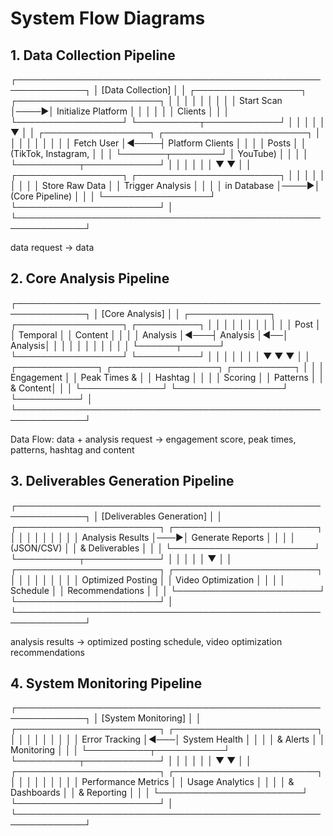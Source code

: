 # System Flow Diagrams

## 1. Data Collection Pipeline
┌─────────────────────────────────────────────────────────────┐
│  [Data Collection]                                          │
│  ┌─────────────────┐     ┌───────────────────────┐          │
│  │                 │     │                       │          │
│  │   Start Scan    │────▶│  Initialize Platform  │         │
│  │                 │     │       Clients         │          │
│  └─────────────────┘     └──────────┬────────────┘          │
│                                    │                        │
│                                    ▼                        │
│  ┌─────────────────┐     ┌───────────────────────┐          │
│  │                 │     │                       │          │
│  │  Fetch User    │◀────┤  Platform Clients     │          │
│  │     Posts      │      │  (TikTok, Instagram,  │          │
│  └───────┬────────┘      │       YouTube)        │          │
│          │               └──────────┬────────────┘          │
│          │                          │                       │
│          ▼                          ▼                       │
│  ┌─────────────────┐     ┌───────────────────────┐          │
│  │                 │     │                       │          │
│  │  Store Raw Data │     │   Trigger Analysis    │          │
│  │   in Database   │────▶│   (Core Pipeline)     │         │
│  └─────────────────┘     └───────────────────────┘          │
└─────────────────────────────────────────────────────────────┘

data request -> data

## 2. Core Analysis Pipeline
┌─────────────────────────────────────────────────────────────┐
│  [Core Analysis]                                            │
│  ┌─────────────┐    ┌─────────────────┐   ┌──────────┐      │
│  │             │    │                 │   │          │      │
│  │   Post      │    │    Temporal     │   │  Content │      │
│  │ Analysis    │◀───┤    Analysis    │◀──│ Analysis│       │
│  │             │    │                 │   │          │      │
│  └──────┬──────┘    └─────────────────┘   └──────────┘      │
│         │                      │                  │         │
│         ▼                      ▼                  ▼         │
│  ┌─────────────┐    ┌─────────────────┐   ┌──────────┐      │
│  │ Engagement  │    │  Peak Times &   │   │ Hashtag  │      │
│  │  Scoring    │    │   Patterns      │   │ & Content│      │
│  └─────────────┘    └─────────────────┘   └──────────┘      │
└─────────────────────────────────────────────────────────────┘

Data Flow:
data + analysis request -> engagement score, peak times, patterns, hashtag and content

## 3. Deliverables Generation Pipeline

┌─────────────────────────────────────────────────────────────┐
│  [Deliverables Generation]                                  │
│  ┌───────────────────────┐    ┌───────────────────────┐     │
│  │                       │    │                       │     │
│  │   Analysis Results    │───▶│   Generate Reports    │    │
│  │   (JSON/CSV)          │    │   & Deliverables      │     │
│  └───────────────────────┘    └──────────┬────────────┘     │
│                                          │                  │
│                                          ▼                  │
│  ┌───────────────────────┐    ┌───────────────────────┐     │
│  │                       │    │                       │     │
│  │  Optimized Posting    │    │  Video Optimization   │     │
│  │      Schedule         │    │   Recommendations     │     │
│  └───────────────────────┘    └───────────────────────┘     │
└─────────────────────────────────────────────────────────────┘

analysis results -> optimized posting schedule, video optimization recommendations

## 4. System Monitoring Pipeline

┌─────────────────────────────────────────────────────────────┐
│  [System Monitoring]                                        │
│  ┌───────────────────────┐    ┌───────────────────────┐   │
│  │                       │    │                       │   │
│  │   Error Tracking     │◀───│    System Health      │   │
│  │     & Alerts         │    │      Monitoring      │   │
│  └──────────┬───────────┘    └──────────┬────────────┘   │
│             │                            │                 │
│             ▼                            ▼                 │
│  ┌───────────────────────┐    ┌───────────────────────┐   │
│  │                       │    │                       │   │
│  │  Performance Metrics  │    │  Usage Analytics     │   │
│  │    & Dashboards      │    │    & Reporting       │   │
│  └───────────────────────┘    └───────────────────────┘   │
└─────────────────────────────────────────────────────────────┘

